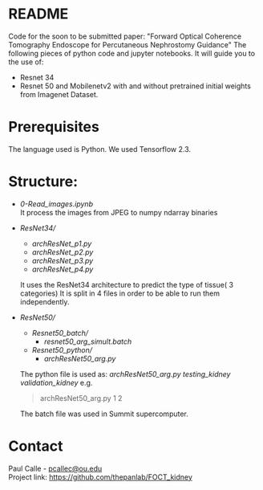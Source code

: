 # README

Code for the soon to be submitted paper: "Forward Optical Coherence Tomography Endoscope for Percutaneous Nephrostomy Guidance" 
The following pieces of python code and jupyter notebooks. It will guide you to the use of:
* Resnet 34
* Resnet 50 and Mobilenetv2 with and without pretrained initial weights from Imagenet Dataset.

# Prerequisites

The language used is Python. We used Tensorflow 2.3.

# Structure:
* *0-Read_images.ipynb* <br>
    It process the images from JPEG to numpy ndarray binaries
* *ResNet34/* <br>
    * *archResNet_p1.py* <br>
    * *archResNet_p2.py* <br>
    * *archResNet_p3.py* <br>
    * *archResNet_p4.py* <br>

    It uses the ResNet34 architecture to predict the type of tissue( 3 categories)
    It is split in 4 files in order to be able to run them independently.

* *ResNet50/* <br>
    * *Resnet50_batch/* <br>
        * *resnet50_arg_simult.batch* <br>
    * *Resnet50_python/* <br>
        * *archResNet50_arg.py* <br>

    The python file is used as:
    *archResNet50_arg.py testing_kidney validation_kidney*
    e.g.
    > archResNet50_arg.py 1 2

    The batch file was used in Summit supercomputer.

# Contact

Paul Calle - pcallec@ou.edu <br>
Project link: https://github.com/thepanlab/FOCT_kidney